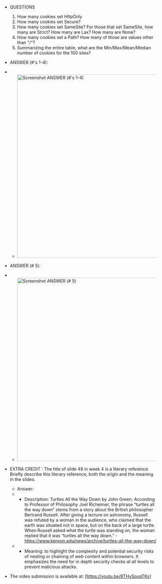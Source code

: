 * QUESTIONS
  1. How many cookies set HttpOnly
  2. How many cookies set Secure?
  3. How many cookies set SameSite? For those that set SameSite, how many are Strict? How many are Lax? How many are None?
  4. How many cookies set a Path? How many of those are values other than "/"?
  5. Summarizing the entire table, what are the Min/Max/Mean/Median number of cookies for the 100 sites?
 
* ANSWER (#'s 1-4):
* * <img width="600" alt="Screenshot ANSWER (#'s 1-4)" src="https://github.com/mallywal/cs533-f23/assets/144044644/7949ebfe-179b-45eb-8d58-342b667f8e11">

* ANSWER (# 5):
* * <img width="600" alt="Screenshot ANSWER (# 5)" src="https://github.com/mallywal/cs533-f23/assets/144044644/f9251c50-7768-45a0-a4f6-1e4589819856">

* EXTRA CREDIT : 
    The title of slide 48 in week 4 is a literary reference. Briefly describe this literary reference, both the origin and the meaning in the slides.
  * Answer:
  * * Description: Turtles All the Way Down by John Green; According to Professor of Philosophy Joel Richeimer, the phrase “turtles all the way down” stems from a story about the British philosopher Bertrand Russell. After giving a lecture on astronomy, Russell was refuted by a woman in the audience, who claimed that the earth was situated not in space, but on the back of a large turtle. When Russell asked what the turtle was standing on, the woman replied that it was “turtles all the way down.” -https://www.kenyon.edu/news/archive/turtles-all-the-way-down/
  * * Meaning: to highlight the complexity and potential security risks of nesting or chaining of web content within browsers. It emphasizes the need for in depth security checks at all levels to prevent malicious attacks.
    
* The video submission is available at: [https://youtu.be/8THvSoupTKs]
